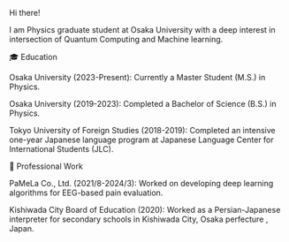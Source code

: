 Hi there!<br>

I am Physics graduate student at Osaka University with a deep interest in intersection of  Quantum Computing and Machine learning.<br>

🎓 Education<br>

Osaka University (2023-Present): Currently a Master Student (M.S.) in Physics.<br>

Osaka University (2019-2023): Completed a Bachelor of Science (B.S.) in Physics.<br>

Tokyo University of Foreign Studies (2018-2019): Completed an intensive one-year Japanese language program at Japanese Language Center for International Students (JLC).<br>

🏢 Professional Work<br>

PaMeLa Co., Ltd. (2021/8-2024/3): Worked on developing deep learning algorithms for EEG-based pain evaluation.<br>

Kishiwada City Board of Education (2020): Worked as a Persian-Japanese interpreter for secondary schools in Kishiwada City, Osaka perfecture , Japan.<br>

